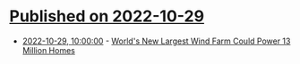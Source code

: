# [Published on 2022-10-29](index.md)

* [2022-10-29, 10:00:00](https://hardware.slashdot.org/story/22/10/29/0043212/worlds-new-largest-wind-farm-could-power-13-million-homes?utm_source=rss1.0mainlinkanon&utm_medium=feed) - [World's New Largest Wind Farm Could Power 13 Million Homes](https://hardware.slashdot.org/story/22/10/29/0043212/worlds-new-largest-wind-farm-could-power-13-million-homes?utm_source=rss1.0mainlinkanon&utm_medium=feed)
